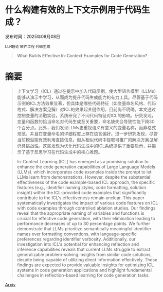 # 什么构建有效的上下文示例用于代码生成？

发布时间：2025年08月08日

`LLM理论` `软件工程` `代码生成`

> What Builds Effective In-Context Examples for Code Generation?

# 摘要

> 上下文学习（ICL）通过在提示中加入代码示例，使大型语言模型（LLMs）能够从演示中学习，从而成为提升代码生成能力的有力工具。尽管基于代码示例的ICL方法效果显著，但具体是哪些代码特征（如变量命名风格、代码格式、解决方案见解）对ICL的效果起关键作用，目前尚不明确。本文通过控制变量的消融实验，系统研究了不同代码特征对ICL的影响。研究发现，变量和函数的恰当命名对代码生成至关重要，命名缺失会导致性能下降30个百分点。此外，我们发现LLMs更重视语义有意义的变量名称，而非格式规范，并且在变量命名的详细程度上存在语言偏好。进一步研究发现，尽管当前模型能有效利用直接信息，但从相似代码中提取可推广的解决方案见解仍具挑战性。这些发现为优化代码生成中的ICL系统提供了重要启示，并揭示了基于反思学习在代码生成中的核心难题。

> In-Context Learning (ICL) has emerged as a promising solution to enhance the code generation capabilities of Large Language Models (LLMs), which incorporates code examples inside the prompt to let LLMs learn from demonstrations. However, despite the substantial effectiveness of the code example-based ICL approach, the specific features (e.g., identifier naming styles, code formatting, solution insight) within the ICL-provided code examples that significantly contribute to the ICL's effectiveness remain unclear. This paper systematically investigates the impact of various code features on ICL with code examples through controlled ablation studies. Our findings reveal that the appropriate naming of variables and functions is crucial for effective code generation, with their elimination leading to performance decreases of up to 30 percentage points. We further demonstrate that LLMs prioritize semantically meaningful identifier names over formatting conventions, with language-specific preferences regarding identifier verbosity. Additionally, our investigation into ICL's potential for enhancing reflection and inference capabilities reveals that current LLMs struggle to extract generalizable problem-solving insights from similar code solutions, despite being capable of utilizing direct information effectively. These findings are expected to provide valuable insights for optimizing ICL systems in code generation applications and highlight fundamental challenges in reflection-based learning for code generation tasks.

[Arxiv](https://arxiv.org/abs/2508.06414)